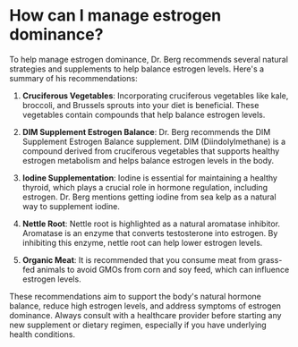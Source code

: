 # How can I manage estrogen dominance?

To help manage estrogen dominance, Dr. Berg recommends several natural strategies and supplements to help balance estrogen levels. Here's a summary of his recommendations:

1. **Cruciferous Vegetables**: Incorporating cruciferous vegetables like kale, broccoli, and Brussels sprouts into your diet is beneficial. These vegetables contain compounds that help balance estrogen levels.

2. **DIM Supplement Estrogen Balance**: Dr. Berg recommends the DIM Supplement Estrogen Balance supplement. DIM (Diindolylmethane) is a compound derived from cruciferous vegetables that supports healthy estrogen metabolism and helps balance estrogen levels in the body.

3. **Iodine Supplementation**: Iodine is essential for maintaining a healthy thyroid, which plays a crucial role in hormone regulation, including estrogen. Dr. Berg mentions getting iodine from sea kelp as a natural way to supplement iodine.

4. **Nettle Root**: Nettle root is highlighted as a natural aromatase inhibitor. Aromatase is an enzyme that converts testosterone into estrogen. By inhibiting this enzyme, nettle root can help lower estrogen levels.

5. **Organic Meat**: It is recommended that you consume meat from grass-fed animals to avoid GMOs from corn and soy feed, which can influence estrogen levels.

These recommendations aim to support the body's natural hormone balance, reduce high estrogen levels, and address symptoms of estrogen dominance. Always consult with a healthcare provider before starting any new supplement or dietary regimen, especially if you have underlying health conditions.